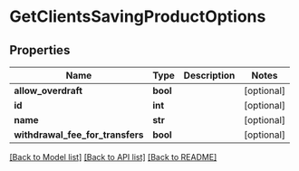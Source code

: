 # GetClientsSavingProductOptions

## Properties
Name | Type | Description | Notes
------------ | ------------- | ------------- | -------------
**allow_overdraft** | **bool** |  | [optional] 
**id** | **int** |  | [optional] 
**name** | **str** |  | [optional] 
**withdrawal_fee_for_transfers** | **bool** |  | [optional] 

[[Back to Model list]](../README.md#documentation-for-models) [[Back to API list]](../README.md#documentation-for-api-endpoints) [[Back to README]](../README.md)

